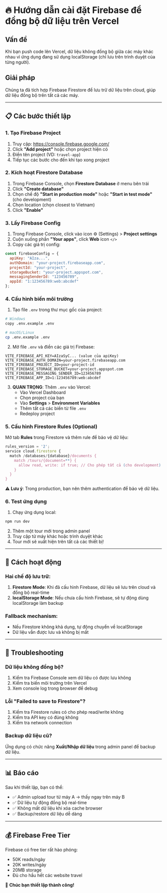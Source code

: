 # 🔥 Hướng dẫn cài đặt Firebase để đồng bộ dữ liệu trên Vercel

## Vấn đề
Khi bạn push code lên Vercel, dữ liệu không đồng bộ giữa các máy khác nhau vì ứng dụng đang sử dụng localStorage (chỉ lưu trên trình duyệt của từng người).

## Giải pháp
Chúng ta đã tích hợp Firebase Firestore để lưu trữ dữ liệu trên cloud, giúp dữ liệu đồng bộ trên tất cả các máy.

---

## 📋 Các bước thiết lập

### 1. Tạo Firebase Project

1. Truy cập: https://console.firebase.google.com/
2. Click **"Add project"** hoặc chọn project hiện có
3. Điền tên project (VD: `travel-app`)
4. Tiếp tục các bước cho đến khi tạo xong project

### 2. Kích hoạt Firestore Database

1. Trong Firebase Console, chọn **Firestore Database** ở menu bên trái
2. Click **"Create database"**
3. Chọn chế độ **"Start in production mode"** hoặc **"Start in test mode"** (cho development)
4. Chọn location (chọn closest to Vietnam)
5. Click **"Enable"**

### 3. Lấy Firebase Config

1. Trong Firebase Console, click vào icon ⚙️ (Settings) > **Project settings**
2. Cuộn xuống phần **"Your apps"**, click **Web** icon `</>`
3. Copy các giá trị config:

```javascript
const firebaseConfig = {
  apiKey: "AIza...",
  authDomain: "your-project.firebaseapp.com",
  projectId: "your-project",
  storageBucket: "your-project.appspot.com",
  messagingSenderId: "123456789",
  appId: "1:123456789:web:abcdef"
};
```

### 4. Cấu hình biến môi trường

1. Tạo file `.env` trong thư mục gốc của project:

```bash
# Windows
copy .env.example .env

# macOS/Linux
cp .env.example .env
```

2. Mở file `.env` và điền các giá trị Firebase:

```env
VITE_FIREBASE_API_KEY=AIzaSyC... (value của apiKey)
VITE_FIREBASE_AUTH_DOMAIN=your-project.firebaseapp.com
VITE_FIREBASE_PROJECT_ID=your-project-id
VITE_FIREBASE_STORAGE_BUCKET=your-project.appspot.com
VITE_FIREBASE_MESSAGING_SENDER_ID=123456789
VITE_FIREBASE_APP_ID=1:123456789:web:abcdef
```

3. **QUAN TRỌNG**: Thêm `.env` vào Vercel:
   - Vào Vercel Dashboard
   - Chọn project của bạn
   - Vào **Settings** > **Environment Variables**
   - Thêm tất cả các biến từ file `.env`
   - Redeploy project

### 5. Cấu hình Firestore Rules (Optional)

Mở tab **Rules** trong Firestore và thêm rule để bảo vệ dữ liệu:

```javascript
rules_version = '2';
service cloud.firestore {
  match /databases/{database}/documents {
    match /tours/{document=**} {
      allow read, write: if true; // Cho phép tất cả (cho development)
    }
  }
}
```

⚠️ **Lưu ý**: Trong production, bạn nên thêm authentication để bảo vệ dữ liệu.

### 6. Test ứng dụng

1. Chạy ứng dụng local:
```bash
npm run dev
```

2. Thêm một tour mới trong admin panel
3. Truy cập từ máy khác hoặc trình duyệt khác
4. Tour mới sẽ xuất hiện trên tất cả các thiết bị!

---

## 🎯 Cách hoạt động

### Hai chế độ lưu trữ:

1. **Firestore Mode**: Khi đã cấu hình Firebase, dữ liệu sẽ lưu trên cloud và đồng bộ real-time
2. **localStorage Mode**: Nếu chưa cấu hình Firebase, sẽ tự động dùng localStorage làm backup

### Fallback mechanism:
- Nếu Firestore không khả dụng, tự động chuyển về localStorage
- Dữ liệu vẫn được lưu và không bị mất

---

## 🔧 Troubleshooting

### Dữ liệu không đồng bộ?
1. Kiểm tra Firebase Console xem dữ liệu có được lưu không
2. Kiểm tra biến môi trường trên Vercel
3. Xem console log trong browser để debug

### Lỗi "Failed to save to Firestore"?
1. Kiểm tra Firestore rules có cho phép read/write không
2. Kiểm tra API key có đúng không
3. Kiểm tra network connection

### Backup dữ liệu cũ?
Ứng dụng có chức năng **Xuất/Nhập dữ liệu** trong admin panel để backup dữ liệu.

---

## 📊 Báo cáo

Sau khi thiết lập, bạn có thể:
- ✅ Admin upload tour từ máy A → thấy ngay trên máy B
- ✅ Dữ liệu tự động đồng bộ real-time
- ✅ Không mất dữ liệu khi xóa cache browser
- ✅ Backup/restore dữ liệu dễ dàng

---

## 💰 Firebase Free Tier

Firebase có free tier rất hào phóng:
- 50K reads/ngày
- 20K writes/ngày
- 20MB storage
- Đủ cho hầu hết các website travel

🎉 **Chúc bạn thiết lập thành công!**

